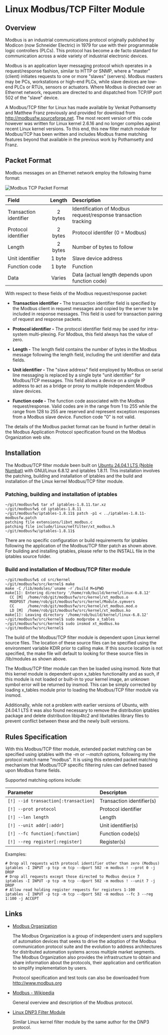 # Linux Modbus/TCP Filter Module #


## Overview ##

Modbus is an industrial communications protocol originally published by Modicon (now Schneider Electric) in 1979 for use with their programmable logic controllers (PLCs). This protocol has become a de facto standard for communication across a wide variety of industrial electronic devices.

Modbus is an application layer messaging protocol which operates in a request/response fashion, similar to HTTP or SNMP, where a "master" (client) initiates requests to one or more "slaves" (servers). Modbus masters may be PCs, workstations or high-end PLCs, while slave devices are low-end PLCs or RTUs, sensors or actuators. Where Modbus is directed over an Ethernet network, requests are directed to and dispatched from TCP/IP port 502 of the "slave" device.

A Modbus/TCP filter for Linux has made available by Venkat Pothamsetty and Matthew Franz previously and provided for download from http://modbusfw.sourceforge.net. The most recent version of this code however was written for Linux kernel 2.6.16 and no longer compiles against recent Linux kernel versions. To this end, this new filter match module for Modbus/TCP has been written and includes Modbus frame matching features beyond that available in the previous work by Pothamsetty and Franz.


## Packet Format ##

Modbus messages on an Ethernet network employ the following frame format:

![Modbus TCP Packet Format]()

Field                  | Length  | Description
:----------------------|:-------:|:---------------------------------
Transaction identifier | 2 bytes | Identification of Modbus request/response transaction tracking
Protocol identifier    | 2 bytes | Protocol identifer (0 = Modbus)
Length                 | 2 bytes | Number of bytes to follow
Unit identifier        | 1 byte  | Slave device address
Function code          | 1 byte  | Function
Data                   | Varies  | Data (actual length depends upon function code)


With respect to these fields of the Modbus request/response packet:

* **Transaction identifier -** The transaction identifier field is specified by the Modbus client in request messages and copied by the server to be included in response messages. This field is used for transaction pairing of request and response packets.

* **Protocol identifier -** The protocol identifier field may be used for intra-system multi-plexing. For Modbus, this field always has the value of zero.

* **Length -** The length field contains the number of bytes in the Modbus message following the length field, including the unit identifier and data fields.

* **Unit identifier -** The "slave address" field employed by Modbus on serial line messaging is replaced by a single byte "unit identifier" for Modbus/TCP messages. This field allows a device on a single IP address to act as a bridge or proxy to multiple independent Modbus slave devices.

* **Function code -** The function code associated with the Modbus request/response. Valid codes are in the range from 1 to 255 while the range from 128 to 255 are reserved and represent exception responses from a Modbus slave device. Function code "0" is not valid.


The details of the Modbus packet format can be found in further detail in the Modbus Application Protocol specification found on the Modbus Organization web site.


## Installation ##

The Modbus/TCP filter module been built on [Ubuntu 24.04.1 LTS (Noble Numbat)](http://releases.ubuntu.com/noble/) with GNU/Linux 6.8.12 and iptables 1.8.11. This installation involves the patching, building and installation of iptables and the build and installation of the Linux kernel Modbus/TCP filter module.


### Patching, building and installation of iptables ###

	~/git/modbusfw$ tar xf iptables-1.8.11.tar.xz
	~/git/modbusfw$ cd iptables-1.8.11
	~/git/modbusfw/iptables-1.8.11$ patch -p1 < ../iptables-1.8.11-modbusfw.patch
	patching file extensions/libxt_modbus.c
	patching file include/linux/netfilter/xt_modbus.h
	~/git/modbusfw/iptables-1.8.11$ 


There are no specific configuration or build requirements for iptables following the application of the Modbus/TCP filter patch as shown above. For building and installing iptables, please refer to the INSTALL file in the iptables source folder.


### Build and installation of Modbus/TCP filter module ###

	~/git/modbusfw$ cd src/kernel
	~/git/modbusfw/src/kernel$ make
	make -C /lib/modules/`uname -r`/build M=$PWD
	make[1]: Entering directory '/home/rob/build/kernel/linux-6.8.12'
	  CC [M]  /home/rob/git/modbusfw/src/kernel/xt_modbus.o
	  MODPOST /home/rob/git/modbusfw/src/kernel/Module.symvers
	  CC      /home/rob/git/modbusfw/src/kernel/xt_modbus.mod.o
	  LD [M]  /home/rob/git/modbusfw/src/kernel/xt_modbus.ko
	make[1]: Leaving directory '/home/rob/build/kernel/linux-6.8.12'
	~/git/modbusfw/src/kernel$ sudo modprobe x_tables
	~/git/modbusfw/src/kernel$ sudo insmod xt_modbus.ko
	~/git/modbusfw/src/kernel$


The build of the Modbus/TCP filter module is dependent upon Linux kernel source files. The location of these source files can be specified using the environment variable KDIR prior to calling make. If this source location is not specified, the make file will default to looking for these source files in /lib/modules as shown above.

The Modbus/TCP filter module can then be loaded using insmod. Note that this kernel module is dependent upon x_tables functionality and as such, if this module is not loaded or built-in to your kernel image, an unknown symbol error will be returned by insmod. This can be simply corrected by loading x_tables module prior to loading the Modbus/TCP filter module via insmod.

Additionally, while not a problem with earlier versions of Ubuntu, with 24.04.1 LTS it was also found necessary to remove the distribution iptables package and delete distribution libip4tc2 and libxtables library files to prevent conflict between these and the newly built versions.


## Rules Specification ##

With this Modbus/TCP filter module, extended packet matching can be specified using iptables with the *-m* or *--match* options, following my the protocol match name "modbus". It is using this extended packet matching mechanism that Modbus/TCP specific filtering rules can defined based upon Modbus frame fields.

Supported matching options include:

Parameter                            | Descripton
:------------------------------------|:------------------------------------
`[!] --id transaction[:transaction]` | Transaction identifier(s)
`[!] --prot protocol`                | Protocol identifier
`[!] --len length`                   | Length
`[!] --unit addr[:addr]`             | Unit identifier(s)
`[!] --fc function[:function]`       | Function code(s)
`[!] --reg register[:register]`      | Register(s)


Examples:

	# Drop all requests with protocol identifier other than zero (Modbus)
	iptables -I INPUT -p tcp -m tcp --dport 502 -m modbus ! --prot 0 -j DROP
	# Drop all requests except those directed to Modbus device 7
	iptables -I INPUT -p tcp -m tcp --dport 502 -m modbus ! --unit 7 -j DROP
	# Allow read holding register requests for registers 1-100
	iptables -I INPUT -p tcp -m tcp --dport 502 -m modbus --fc 3 --reg 1:100 -j ACCEPT


## Links ##

* [Modbus Organization](http://www.modbus.org)

	The Modbus Organization is a group of independent users and suppliers of automation devices that seeks to drive the adoption of the Modbus communication protocol suite and the evolution to address architectures for distributed automation systems across multiple market segments. The Modbus Organization also provides the infrastructure to obtain and share information about the protocols, their application and certification to simplify implementation by users.

	Protocol specification and test tools can also be downloaded from http://www.modbus.org

* [Modbus - Wikipedia](https://en.wikipedia.org/wiki/Modbus)

	General overview and description of the Modbus protocol.

* [Linux DNP3 Filter Module](https://github.com/61131/dnp3fw)

	Similar Linux kernel filter module by the same author for the DNP3 protocol.


